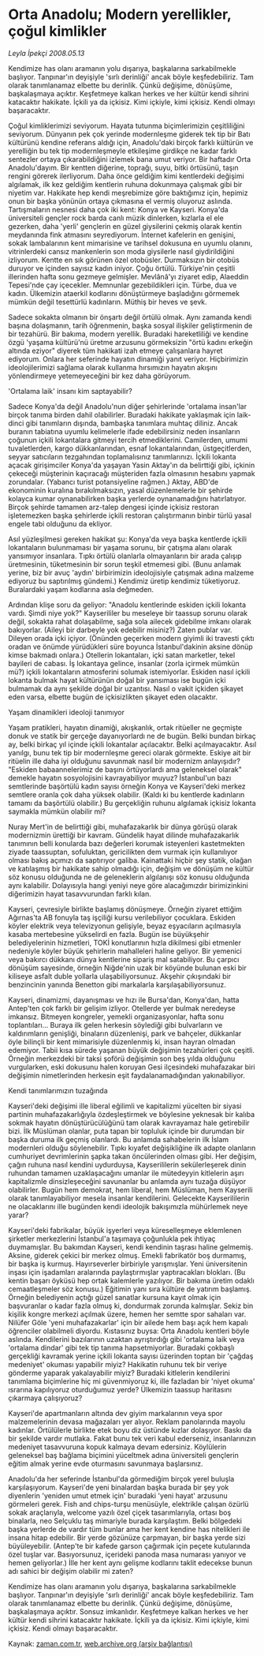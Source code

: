 # Orta Anadolu; Modern yerellikler, çoğul kimlikler

*Leyla İpekçi 2008.05.13*

<tr><td class="metin" colspan="2" style="padding-top: 20px; padding-left: 5px; padding-right: 10px;">Kendimize has olanı aramanın yolu dışarıya, başkalarına sarkabilmekle başlıyor. Tanpınar'ın deyişiyle 'sırlı derinliği' ancak böyle keşfedebiliriz. Tam olarak tanımlanamaz elbette bu derinlik. Çünkü değişime, dönüşüme, başkalaşmaya açıktır. Keşfetmeye kalkan herkes ve her kültür kendi sihrini katacaktır hakikate. İçkili ya da içkisiz. Kimi içkiyle, kimi içkisiz. Kendi olmayı başaracaktır.</td></tr><tr><td class="metin" colspan="2" style="padding-top: 20px; padding-left: 5px; padding-right: 10px;"><p>Çoğul kimliklerimizi seviyorum. Hayata tutunma biçimlerimizin çeşitliliğini seviyorum. Dünyanın pek çok yerinde modernleşme giderek tek tip bir Batı kültürünü kendine referans aldığı için, Anadolu'daki birçok farklı kültürün ve yerelliğin bu tek tip modernleşmeyle etkileşime girdikçe ne kadar farklı sentezler ortaya çıkarabildiğini izlemek bana umut veriyor. Bir haftadır Orta Anadolu'dayım. Bir kentten diğerine, toprağı, suyu, bitki örtüsünü, taşın rengini görerek ilerliyorum. Daha önce geldiğim kimi kentlerdeki değişimi algılamak, ilk kez geldiğim kentlerin ruhuna dokunmaya çalışmak gibi bir niyetim var. Hakikate hep kendi meşrebimize göre baktığımız için, hepimiz onun bir başka yönünün ortaya çıkmasına el vermiş oluyoruz aslında. Tartışmaların nesnesi daha çok iki kent: Konya ve Kayseri. Konya'da üniversiteli gençler rock barda canlı müzik dinlerken, kızlarla el ele gezerken, daha 'yerli' gençlerin en güzel giysilerini çekmiş olarak kentin meydanında fink atmasını seyrediyorum. İnternet kafelerin en genişini, sokak lambalarının kent mimarisine ve tarihsel dokusuna en uyumlu olanını, vitrinlerdeki cansız mankenlerin son moda giysilerle nasıl giydirildiğini izliyorum. Kentte en sık görünen özel otobüsler. Durmaksızın bir otobüs duruyor ve içinden sayısız kadın iniyor. Çoğu örtülü. Türkiye'nin çeşitli illerinden hafta sonu gezmeye gelmişler. Mevlânâ'yı ziyaret edip, Alaeddin Tepesi'nde çay içecekler. Memnunlar gezebildikleri için. Türbe, dua ve kadın. Ülkemizin ataerkil kodlarını dönüştürmeye başladığını görmemek mümkün değil tesettürlü kadınların. Müthiş bir heves ve şevk. 
<p>Sadece sokakta olmanın bir önşartı değil örtülü olmak. Aynı zamanda kendi başına dolaşmanın, tarih öğrenmenin, başka sosyal ilişkiler geliştirmenin de bir tezahürü. Bir bakıma, modern yerellik. Buradaki hareketliliği ve kendine özgü 'yaşama kültürü'nü üretme arzusunu görmeksizin "örtü kadını erkeğin altında eziyor" diyerek tüm hakikati izah etmeye çalışanlara hayret ediyorum. Onlara her seferinde hayatın dinamiği yanıt veriyor. Hiçbirimizin ideolojilerimizi sağlama olarak kullanma hırsımızın hayatın akışını yönlendirmeye yetemeyeceğini bir kez daha görüyorum. 
<p>'Ortalama laik' insanı kim saptayabilir?
<p>Sadece Konya'da değil Anadolu'nun diğer şehirlerinde 'ortalama insan'lar birçok tanıma birden dahil olabilirler. Buradaki hakikate yaklaşmak için laik-dinci gibi tanımların dışında, bambaşka tanımlara muhtaç diliniz. Ancak buranın tabiatına uyumlu kelimelerle ifade edebilirsiniz neden insanların çoğunun içkili lokantalara gitmeyi tercih etmediklerini. Camilerden, umumi tuvaletlerden, kargo dükkanlarından, esnaf lokantalarından, üstgeçitlerden, seyyar satıcıların tezgahından toplamalısınız tanımlarınızı. İçkili lokanta açacak girişimciler Konya'da yaşayan Yasin Aktay'ın da belirttiği gibi, içkinin çekeceği müşterinin kaçıracağı müşteriden fazla olmasının hesabını yapmak zorundalar. (Yabancı turist potansiyeline rağmen.) Aktay, ABD'de ekonominin kuralına bırakılmaksızın, yasal düzenlemelerle bir şehirde kolayca kumar oynanabilirken başka yerlerde oynanamadığını hatırlatıyor. Birçok şehirde tamamen arz-talep dengesi içinde içkisiz restoran işletemezken başka şehirlerde içkili restoran çalıştırmanın binbir türlü yasal engele tabi olduğunu da ekliyor.
<p>Asıl yüzleşilmesi gereken hakikat şu: Konya'da veya başka kentlerde içkili lokantaların bulunmaması bir yaşama sorunu, bir çatışma alanı olarak yansımıyor insanlara. Tıpkı örtülü olanlarla olmayanların bir arada çalışıp üretmesinin, tüketmesinin bir sorun teşkil etmemesi gibi. (Bunu anlamak yerine, biz bir avuç 'aydın' birbirimizin ideolojisiyle çatışmak adına malzeme ediyoruz bu saptırılmış gündemi.) Kendimiz üretip kendimiz tüketiyoruz. Buralardaki yaşam kodlarına asla değmeden.
<p>Ardından klişe soru da geliyor: "Anadolu kentlerinde eskiden içkili lokanta vardı. Şimdi niye yok?" Kayserililer bu meseleye bir taassup sorunu olarak değil, sokakta rahat dolaşabilme, sağa sola ailecek gidebilme imkanı olarak bakıyorlar. (Aileyi bir darbeyle yok edebilir misiniz?) Zaten publar var. Dileyen orada içki içiyor. (Önünden geçerken modern giyimli iki travesti çıktı oradan ve önümde yürüdükleri süre boyunca İstanbul'dakinin aksine dönüp kimse bakmadı onlara.) Otellerin lokantaları, içki satan marketler, tekel bayileri de cabası. İş lokantaya gelince, insanlar (zorla içirmek mümkün mü?) içkili lokantaların atmosferini solumak istemiyorlar. Eskiden nasıl içkili lokanta bulmak hayat kültürünün doğal bir yansıması ise bugün içki bulmamak da aynı şekilde doğal bir uzantısı. Nasıl o vakit içkiden şikayet eden varsa, elbette bugün de içkisizlikten şikayet eden olacaktır.
<p>Yaşam dinamikleri ideoloji tanımıyor
<p>Yaşam pratikleri, hayatın dinamiği, akışkanlık, ortak ritüeller ne geçmişte donuk ve statik bir gerçeğe dayanıyorlardı ne de bugün. Belki bundan birkaç ay, belki birkaç yıl içinde içkili lokantalar açılacaktır. Belki açılmayacaktır. Asıl yanılgı, bunu tek tip bir modernleşme gereci olarak görmekte. Eskiye ait bir ritüelin ille daha iyi olduğunu savunmak nasıl bir modernizm anlayışıdır? "Eskiden babaannelerimiz de başını örtüyorlardı ama geleneksel olarak" demekle hayatın sosyolojisini kavrayabiliyor muyuz? İstanbul'un bazı semtlerinde başörtülü kadın sayısı örneğin Konya ve Kayseri'deki merkez semtlere oranla çok daha yüksek olabilir. (Kaldı ki bu kentlerde kadınların tamamı da başörtülü olabilir.) Bu gerçekliğin ruhunu algılamak içkisiz lokanta saymakla mümkün olabilir mi? 
<p>Nuray Mert'in de belirttiği gibi, muhafazakarlık bir dünya görüşü olarak modernizmin ürettiği bir kavram. Gündelik hayat dilinde muhafazakarlık tanımının belli konularda bazı değerleri korumak isteyenleri kastetmekten ziyade taassuptan, sofuluktan, gericilikten dem vurmak için kullanılıyor olması bakış açımızı da saptırıyor galiba. Kainattaki hiçbir şey statik, olağan ve katılaşmış bir hakikate sahip olmadığı için, değişim ve dönüşüm ne kültür söz konusu olduğunda ne de geleneklerin algılanışı söz konusu olduğunda aynı kalabilir. Dolayısıyla hangi yeniyi neye göre alacağımızdır birimizinkini diğerimizin hayat tasavvurundan farklı kılan. 
<p>Kayseri, çevresiyle birlikte başlamış dönüşmeye. Örneğin ziyaret ettiğim Ağırnas'ta AB fonuyla taş işçiliği kursu verilebiliyor çocuklara. Eskiden köyler elektrik veya televizyonun gelişiyle, beyaz eşyacıların açılmasıyla kasaba mertebesine yükselirdi en fazla. Bugün ise büyükşehir belediyelerinin hizmetleri, TOKİ konutlarının hızla dikilmesi gibi etmenler nedeniyle köyler büyük şehirlerin mahalleleri haline geliyor. Bir yemenici veya bakırcı dükkanı dünya kentlerine sipariş mal satabiliyor. Bu çarpıcı dönüşüm sayesinde, örneğin Niğde'nin uzak bir köyünde bulunan eski bir kiliseye asfalt duble yollarla ulaşabiliyorsunuz. Akşehir çıkışındaki bir benzincinin yanında Benetton gibi markalarla karşılaşabiliyorsunuz. 
<p>Kayseri, dinamizmi, dayanışması ve hızı ile Bursa'dan, Konya'dan, hatta Antep'ten çok farklı bir gelişim izliyor. Otellerde yer bulmak neredeyse imkansız. Bitmeyen kongreler, yemekli organizasyonlar, hafta sonu toplantıları... Buraya ilk gelen herkesin söylediği gibi bulvarların ve kaldırımların genişliği, binaların düzenlenişi, park ve bahçeler, dükkanlar öyle bilinçli bir kent mimarisiyle düzenlenmiş ki, insan hayran olmadan edemiyor. Tabii kısa sürede yaşanan büyük değişimin tezahürleri çok çeşitli. Örneğin merkezdeki bir taksi şoförü değişimin son beş yılda olduğunu vurgularken, eski dokusunu halen koruyan Gesi ilçesindeki muhafazakar biri değişimin nimetlerinden herkesin eşit faydalanamadığından yakınabiliyor. 
<p>Kendi tanımlarımızın tuzağında
<p>Kayseri'deki değişimi ille liberal eğilimli ve kapitalizmi yücelten bir siyasi partinin muhafazakarlığıyla özdeşleştirmek ve böylesine yeknesak bir kalıba sokmak hayatın dönüştürücülüğünü tam olarak kavrayamaz hale getirebilir bizi. İlk Müslüman olanlar, puta tapan bir topluluk içinde bir durumdan bir başka duruma ilk geçmiş olanlardı. Bu anlamda sahabelerin ilk İslam modernleri olduğu söylenebilir. Tıpkı kıyafet değişikliğine ilk adapte olanların cumhuriyet devrimlerinin şapka takan öncülerinden olması gibi. Her değişim, çağın ruhuna nasıl kendini uydurduysa, Kayserililerin sekülerleşerek dinin ruhundan tamamen uzaklaşacağını umanlar ile mütedeyyin kitlelerin aşırı kapitalizmle dinsizleşeceğini savunanlar bu anlamda aynı tuzağa düşüyor olabilirler. Bugün hem demokrat, hem liberal, hem Müslüman, hem Kayserili olarak tanımlayabiliyor mesela insanlar kendilerini. Gelecekte Kayserililerin ne olacaklarını ille bugünden kendi ideolojik bakışımızla mühürlemek neye yarar?
<p>Kayseri'deki fabrikalar, büyük işyerleri veya küreselleşmeye eklemlenen şirketler merkezlerini İstanbul'a taşımaya çoğunlukla pek ihtiyaç duymamışlar. Bu bakımdan Kayseri, kendi kendinin taşrası haline gelmemiş. Aksine, giderek çekici bir merkez olmuş. Emekli fabrikatör boş durmamış, bir başka iş kurmuş. Hayırseverler birbiriyle yarışmışlar. Yeni üniversitenin inşası için işadamları aralarında paylaştırmışlar yaptıracakları blokları. (Bu kentin başarı öyküsü hep ortak kalemlerle yazılıyor. Bir bakıma üretim odaklı cemaatleşmeler söz konusu.) Eğitimin yanı sıra kültüre de yatırım başlamış. Örneğin belediyenin açtığı güzel sanatlar kursuna kayıt olmak için başvuranlar o kadar fazla olmuş ki, dondurmak zorunda kalmışlar. Sekiz bin kişilik kongre merkezi açılmak üzere, hemen her semtte spor sahaları var. Nilüfer Göle 'yeni muhafazakarlar' için bir ailede hem başı açık hem kapalı öğrenciler olabilmeli diyordu. Kıstasınız buysa: Orta Anadolu kentleri böyle aslında. Kendilerini bazılarının uzaktan ayrıştırdığı gibi 'ortalama laik veya 'ortalama dindar' gibi tek tip tanıma hapsetmiyorlar. Buradaki çokbaşlı gerçekliği kavramak yerine içkili lokanta sayısı üzerinden toptan bir 'çağdaş medeniyet' okuması yapabilir miyiz? Hakikatin ruhunu tek bir veriye gönderme yaparak yakalayabilir miyiz? Buradaki kitlelerin kendilerini tanımlama biçimlerine hiç mi güvenmiyoruz ki, ille fazladan bir 'niyet okuma' ısrarına kapılıyoruz oturduğumuz yerde? Ülkemizin taassup haritasını çıkarmaya çalışıyoruz?
<p>Kayseri'de apartmanların altında dev giyim markalarının veya spor malzemelerinin devasa mağazaları yer alıyor. Reklam panolarında mayolu kadınlar. Örtülülerle birlikte etek boyu diz üstünde kızlar dolaşıyor. Baskı da bir şekilde vardır mutlaka. Fakat bunu tek veri kabul ederseniz, insanlarınızın medeniyet tasavvuruna kopuk kalmaya devam edersiniz. Köylülerin geleneksel baş bağlama biçimini yüceltmek adına üniversiteli gençlerin eğitim almak yerine evde oturmasını savunmaya başlarsınız. 
<p>Anadolu'da her seferinde İstanbul'da görmediğim birçok yerel buluşla karşılaşıyorum. Kayseri'de yeni binalardan başka burada bir şey yok diyenlerin 'yeniden umut etmek için' buradaki 'yeni hayat' arzusunu görmeleri gerek. Fish and chips-turşu menüsüyle, elektrikle çalışan özürlü sokak araçlarıyla, welcome yazılı özel çiçek tasarımlarıyla, ortası boş binalarla, neo Selçuklu taş mimariyle burada karşılaştım. Belki bölgedeki başka yerlerde de vardır tüm bunlar ama her kent kendine has nitelikleri ile insana hitap edebilir. Bir yerde gözünüze çarpmayan, bir başka yerde sizi büyüleyebilir. (Antep'te bir kafede garson çağırmak için peçete kutularında özel tuşlar var. Basıyorsunuz, içerideki panoda masa numarası yanıyor ve hemen geliyorlar.) İlle her kent aynı gelişme kodlarını taklit edecekse bunun adı sahici bir değişim olabilir mi zaten? 
<p>Kendimize has olanı aramanın yolu dışarıya, başkalarına sarkabilmekle başlıyor. Tanpınar'ın deyişiyle 'sırlı derinliği' ancak böyle keşfedebiliriz. Tam olarak tanımlanamaz elbette bu derinlik. Çünkü değişime, dönüşüme, başkalaşmaya açıktır. Sonsuz imkanlıdır. Keşfetmeye kalkan herkes ve her kültür kendi sihrini katacaktır hakikate. İçkili ya da içkisiz. Kimi içkiyle, kimi içkisiz. Kendi olmayı başaracaktır.<br/></p></p></p></p></p></p></p></p></p></p></p></p></p></p></p></p></p></td></tr>

Kaynak: [zaman.com.tr](http://zaman.com.tr/yazar.do?yazino=688623), [web.archive.org (arşiv bağlantısı)](http://web.archive.org/web/20080804181157/http://www.zaman.com.tr:80/yazar.do?yazino=688623)
